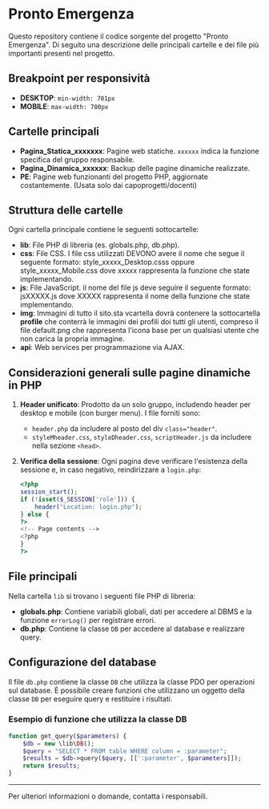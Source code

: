 # Pronto Emergenza

Questo repository contiene il codice sorgente del progetto "Pronto Emergenza". Di seguito una descrizione delle principali cartelle e dei file più importanti presenti nel progetto.

## Breakpoint per responsività

- **DESKTOP**: `min-width: 701px`
- **MOBILE**: `max-width: 700px`

## Cartelle principali

- **Pagina_Statica_xxxxxxx**: Pagine web statiche. `xxxxxx` indica la funzione specifica del gruppo responsabile.
- **Pagina_Dinamica_xxxxxx**: Backup delle pagine dinamiche realizzate.
- **PE**: Pagine web funzionanti del progetto PHP, aggiornate costantemente. (Usata solo dai capoprogetti/docenti)

## Struttura delle cartelle

Ogni cartella principale contiene le seguenti sottocartelle:

- **lib**: File PHP di libreria (es. globals.php, db.php).
- **css**: File CSS. I file css utilizzati DEVONO avere il nome che segue il seguente formato: style_xxxxx_Desktop.csss oppure style_xxxxx_Mobile.css dove xxxxx rappresenta la funzione che state implementando.
- **js**: File JavaScript. il nome del file js deve seguire il seguente formato: jsXXXXX.js  dove XXXXX rappresenta il nome della funzione che state implementando.
- **img**: Immagini di tutto il sito.sta vcartella dovrà contenere la sottocartella **profile** che conterrà le immagini dei profili doi tutti gli utenti, compreso il file default.png che rappresenta l'icona base per un qualsiasi utente che non carica la propria immagine.
- **api**: Web services per programmazione via AJAX.

## Considerazioni generali sulle pagine dinamiche in PHP

1. **Header unificato**: Prodotto da un solo gruppo, includendo header per desktop e mobile (con burger menu). I file forniti sono:

   - `header.php` da includere al posto del div `class="header"`.
   - `styleMheader.css`, `styleDheader.css`, `scriptHeader.js` da includere nella sezione `<head>`.

2. **Verifica della sessione**: Ogni pagina deve verificare l'esistenza della sessione e, in caso negativo, reindirizzare a `login.php`:

   ```php
   <?php
   session_start();
   if (!isset($_SESSION['role'])) {
       header("Location: login.php");
   } else {
   ?>
   <!-- Page contents -->
   <?php
   }
   ?>
   ```

## File principali

Nella cartella `lib` si trovano i seguenti file PHP di libreria:

- **globals.php**: Contiene variabili globali, dati per accedere al DBMS e la funzione `errorLog()` per registrare errori.
- **db.php**: Contiene la classe `DB` per accedere al database e realizzare query.

## Configurazione del database

Il file `db.php` contiene la classe `DB` che utilizza la classe PDO per operazioni sul database. È possibile creare funzioni che utilizzano un oggetto della classe `DB` per eseguire query e restituire i risultati.

### Esempio di funzione che utilizza la classe DB

```php
function get_query($parameters) {
    $db = new \lib\DB();
    $query = "SELECT * FROM table WHERE column = :parameter";
    $results = $db->query($query, [[':parameter', $parameters]]);
    return $results;
}
```

---

Per ulteriori informazioni o domande, contatta i responsabili.
